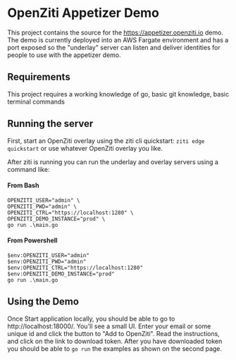 # OpenZiti Appetizer Demo

This project contains the source for the https://appetizer.openziti.io demo. The demo is currently deployed
into an AWS Fargate environment and has a port exposed so the "underlay" server can listen and deliver
identities for people to use with the appetizer demo.

## Requirements

This project requires a working knowledge of go, basic git knowledge, basic terminal commands

## Running the server

First, start an OpenZiti overlay using the ziti cli quickstart: `ziti edge quickstart` or use whatever
OpenZiti overlay you like.

After ziti is running you can run the underlay and overlay servers using a command like:

#### From Bash
```
OPENZITI_USER="admin" \
OPENZITI_PWD="admin" \
OPENZITI_CTRL="https://localhost:1280" \
OPENZITI_DEMO_INSTANCE="prod" \
go run .\main.go
```
#### From Powershell
```
$env:OPENZITI_USER="admin"
$env:OPENZITI_PWD="admin"
$env:OPENZITI_CTRL="https://localhost:1280"
$env:OPENZITI_DEMO_INSTANCE="prod"
go run .\main.go
```

## Using the Demo

Once Start application locally, you should be able to go to http://localhost:18000/. You'll see a small UI.
Enter your email or some unique id and click the button to "Add to OpenZiti". Read the instructions, 
and click on the link to download token. After you have downloaded token you should be able to `go run` the
examples as shown on the second page.
